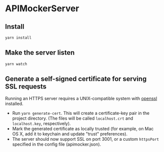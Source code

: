 # APIMockerServer

## Install

`yarn install`

## Make the server listen

`yarn watch`


## Generate a self-signed certificate for serving SSL requests

Running an HTTPS server requires a UNIX-compatible system with
[openssl](https://www.openssl.org/) installed.

- Run `yarn generate-cert`. This will create a certificate-key pair in the
  project directory. (The files will be called `localhost.crt` and
  `localhost.key`, respectively).
- Mark the generated certificate as locally trusted (for example, on Mac OS X,
  add it to keychain and update "trust" preferences).
- The server should now support SSL on port 3001, or a custom `httpsPort`
  specified in the config file (apimocker.json).
